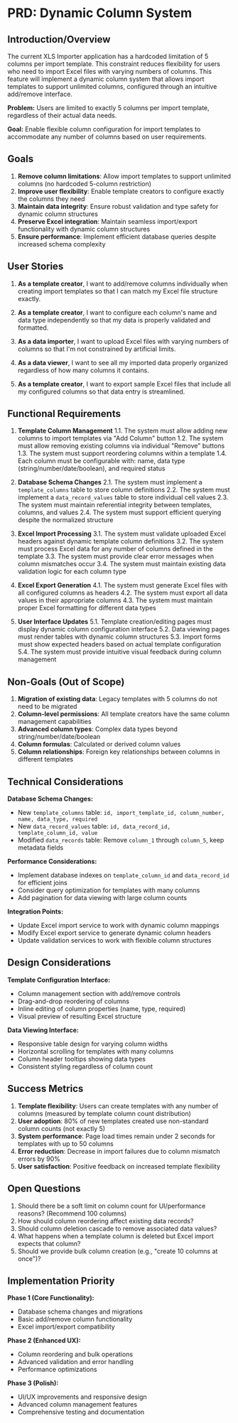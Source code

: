 # PRD: Dynamic Column System

## Introduction/Overview

The current XLS Importer application has a hardcoded limitation of 5 columns per import template. This constraint reduces flexibility for users who need to import Excel files with varying numbers of columns. This feature will implement a dynamic column system that allows import templates to support unlimited columns, configured through an intuitive add/remove interface.

**Problem:** Users are limited to exactly 5 columns per import template, regardless of their actual data needs.

**Goal:** Enable flexible column configuration for import templates to accommodate any number of columns based on user requirements.

## Goals

1. **Remove column limitations**: Allow import templates to support unlimited columns (no hardcoded 5-column restriction)
2. **Improve user flexibility**: Enable template creators to configure exactly the columns they need
3. **Maintain data integrity**: Ensure robust validation and type safety for dynamic column structures  
4. **Preserve Excel integration**: Maintain seamless import/export functionality with dynamic column structures
5. **Ensure performance**: Implement efficient database queries despite increased schema complexity

## User Stories

1. **As a template creator**, I want to add/remove columns individually when creating import templates so that I can match my Excel file structure exactly.

2. **As a template creator**, I want to configure each column's name and data type independently so that my data is properly validated and formatted.

3. **As a data importer**, I want to upload Excel files with varying numbers of columns so that I'm not constrained by artificial limits.

4. **As a data viewer**, I want to see all my imported data properly organized regardless of how many columns it contains.

5. **As a template creator**, I want to export sample Excel files that include all my configured columns so that data entry is streamlined.

## Functional Requirements

1. **Template Column Management**
   1.1. The system must allow adding new columns to import templates via "Add Column" button
   1.2. The system must allow removing existing columns via individual "Remove" buttons  
   1.3. The system must support reordering columns within a template
   1.4. Each column must be configurable with: name, data type (string/number/date/boolean), and required status

2. **Database Schema Changes**
   2.1. The system must implement a `template_columns` table to store column definitions
   2.2. The system must implement a `data_record_values` table to store individual cell values
   2.3. The system must maintain referential integrity between templates, columns, and values
   2.4. The system must support efficient querying despite the normalized structure

3. **Excel Import Processing**
   3.1. The system must validate uploaded Excel headers against dynamic template column definitions
   3.2. The system must process Excel data for any number of columns defined in the template
   3.3. The system must provide clear error messages when column mismatches occur
   3.4. The system must maintain existing data validation logic for each column type

4. **Excel Export Generation**
   4.1. The system must generate Excel files with all configured columns as headers
   4.2. The system must export all data values in their appropriate columns
   4.3. The system must maintain proper Excel formatting for different data types

5. **User Interface Updates**
   5.1. Template creation/editing pages must display dynamic column configuration interface
   5.2. Data viewing pages must render tables with dynamic column structures
   5.3. Import forms must show expected headers based on actual template configuration
   5.4. The system must provide intuitive visual feedback during column management

## Non-Goals (Out of Scope)

1. **Migration of existing data**: Legacy templates with 5 columns do not need to be migrated
2. **Column-level permissions**: All template creators have the same column management capabilities  
3. **Advanced column types**: Complex data types beyond string/number/date/boolean
4. **Column formulas**: Calculated or derived column values
5. **Column relationships**: Foreign key relationships between columns in different templates

## Technical Considerations

**Database Schema Changes:**
- New `template_columns` table: `id, import_template_id, column_number, name, data_type, required`
- New `data_record_values` table: `id, data_record_id, template_column_id, value`
- Modified `data_records` table: Remove `column_1` through `column_5`, keep metadata fields

**Performance Considerations:**
- Implement database indexes on `template_column_id` and `data_record_id` for efficient joins
- Consider query optimization for templates with many columns
- Add pagination for data viewing with large column counts

**Integration Points:**
- Update Excel import service to work with dynamic column mappings
- Modify Excel export service to generate dynamic column headers
- Update validation services to work with flexible column structures

## Design Considerations

**Template Configuration Interface:**
- Column management section with add/remove controls
- Drag-and-drop reordering of columns
- Inline editing of column properties (name, type, required)
- Visual preview of resulting Excel structure

**Data Viewing Interface:**
- Responsive table design for varying column widths
- Horizontal scrolling for templates with many columns
- Column header tooltips showing data types
- Consistent styling regardless of column count

## Success Metrics

1. **Template flexibility**: Users can create templates with any number of columns (measured by template column count distribution)
2. **User adoption**: 80% of new templates created use non-standard column counts (not exactly 5)
3. **System performance**: Page load times remain under 2 seconds for templates with up to 50 columns
4. **Error reduction**: Decrease in import failures due to column mismatch errors by 90%
5. **User satisfaction**: Positive feedback on increased template flexibility

## Open Questions

1. Should there be a soft limit on column count for UI/performance reasons? (Recommend 100 columns)
2. How should column reordering affect existing data records?
3. Should column deletion cascade to remove associated data values?
4. What happens when a template column is deleted but Excel import expects that column?
5. Should we provide bulk column creation (e.g., "create 10 columns at once")?

## Implementation Priority

**Phase 1 (Core Functionality):**
- Database schema changes and migrations
- Basic add/remove column functionality  
- Excel import/export compatibility

**Phase 2 (Enhanced UX):**
- Column reordering and bulk operations
- Advanced validation and error handling
- Performance optimizations

**Phase 3 (Polish):**
- UI/UX improvements and responsive design
- Advanced column management features
- Comprehensive testing and documentation